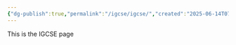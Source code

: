 ```yaml
---
{"dg-publish":true,"permalink":"/igcse/igcse/","created":"2025-06-14T07:59:02.610+03:00","updated":"2025-06-14T07:59:22.666+03:00"}
---
```



This is the IGCSE page